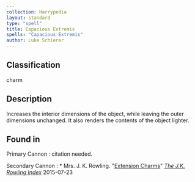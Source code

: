 ```yaml
---
collection: Harrypedia
layout: standard
type: "spell"
title: Capacious Extremis
spells: "Capacious Extremis"
author: Luke Schierer
---
```


## Classification

charm

## Description

Increases the interior dimensions of the object, while leaving the outer dimensions unchanged. It also renders the contents of the object lighter.

## Found in

Primary Cannon
: citation needed.

Secondary Cannon
: \* Mrs. J. K. Rowling.
"[Extension Charms](https://www.rowlingindex.org/work/ecpm/)"
_[The J.K. Rowling Index](https://www.rowlingindex.org)_
2015-07-23

